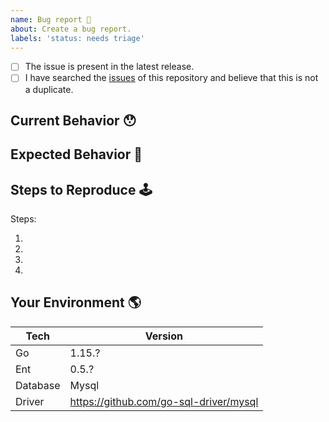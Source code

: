 ```yaml
---
name: Bug report 🐛
about: Create a bug report.
labels: 'status: needs triage'
---
```


<!-- Provide a general summary of the issue in the Title above -->

<!--
  Thank you very much for contributing to Ent by creating an issue! ❤️
  To avoid duplicate issues we ask you to check off the following list.
-->

<!-- Checked checkbox should look like this: [x] -->

- [ ] The issue is present in the latest release.
- [ ] I have searched the [issues](https://github.com/facebook/ent/issues) of this repository and believe that this is not a duplicate.

## Current Behavior 😯

<!-- Describe what happens instead of the expected behavior. -->

## Expected Behavior 🤔

<!-- Describe what should happen. -->

## Steps to Reproduce 🕹

<!--
  TODO: reproduction repo
-->

Steps:

1.
2.
3.
4.

## Your Environment 🌎

<!--
  Include as many relevant details about the environment with which you experienced the bug.
-->

| Tech        | Version |
| ----------- | ------- |
| Go          | 1.15.?  |
| Ent         | 0.5.?   |
| Database    | Mysql   |
| Driver      | https://github.com/go-sql-driver/mysql        |